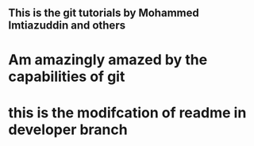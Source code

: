 ## This is the git tutorials by Mohammed Imtiazuddin and others
# Am amazingly amazed by the capabilities of git
# this is the modifcation of readme in developer branch